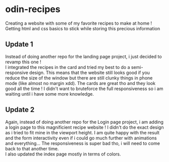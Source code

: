 # odin-recipes
Creating a website with some of my favorite recipes to make at home ! <br>
Getting html and css basics to stick while storing this precious information <br>

## Update 1
Instead of doing another repo for the landing page project, i just decided to revamp this one !<br>
I integrated the recipes in the card and tried my best to do a semi-responsive design. 
This means that the website still looks good if you reduce the size of the window
but there are still clunky things in phone mode (like almost no margin xdd).
The cards are great tho and they look good all the time !
I didn't want to bruteforce the full responsiveness so i am waiting until i have some more knowledge.

## Update 2
Again, instead of doing another repo for the Login page project, i am adding a login page to this
magnificient recipe website ! I didn't do the exact design as i tried to fit mine in the viewport height.
I am quite happy with the result and the form interactivity even if i could go much further with animations
and everything... The responsiveness is super bad tho, i will need to come back to that another time. <br>
I also updated the index page mostly in terms of colors.